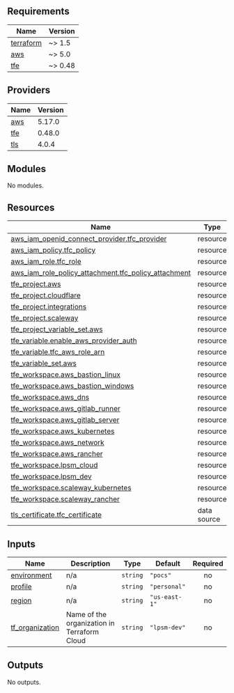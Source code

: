 ## Requirements

| Name | Version |
|------|---------|
| <a name="requirement_terraform"></a> [terraform](#requirement\_terraform) | ~> 1.5 |
| <a name="requirement_aws"></a> [aws](#requirement\_aws) | ~> 5.0 |
| <a name="requirement_tfe"></a> [tfe](#requirement\_tfe) | ~> 0.48 |

## Providers

| Name | Version |
|------|---------|
| <a name="provider_aws"></a> [aws](#provider\_aws) | 5.17.0 |
| <a name="provider_tfe"></a> [tfe](#provider\_tfe) | 0.48.0 |
| <a name="provider_tls"></a> [tls](#provider\_tls) | 4.0.4 |

## Modules

No modules.

## Resources

| Name | Type |
|------|------|
| [aws_iam_openid_connect_provider.tfc_provider](https://registry.terraform.io/providers/hashicorp/aws/latest/docs/resources/iam_openid_connect_provider) | resource |
| [aws_iam_policy.tfc_policy](https://registry.terraform.io/providers/hashicorp/aws/latest/docs/resources/iam_policy) | resource |
| [aws_iam_role.tfc_role](https://registry.terraform.io/providers/hashicorp/aws/latest/docs/resources/iam_role) | resource |
| [aws_iam_role_policy_attachment.tfc_policy_attachment](https://registry.terraform.io/providers/hashicorp/aws/latest/docs/resources/iam_role_policy_attachment) | resource |
| [tfe_project.aws](https://registry.terraform.io/providers/hashicorp/tfe/latest/docs/resources/project) | resource |
| [tfe_project.cloudflare](https://registry.terraform.io/providers/hashicorp/tfe/latest/docs/resources/project) | resource |
| [tfe_project.integrations](https://registry.terraform.io/providers/hashicorp/tfe/latest/docs/resources/project) | resource |
| [tfe_project.scaleway](https://registry.terraform.io/providers/hashicorp/tfe/latest/docs/resources/project) | resource |
| [tfe_project_variable_set.aws](https://registry.terraform.io/providers/hashicorp/tfe/latest/docs/resources/project_variable_set) | resource |
| [tfe_variable.enable_aws_provider_auth](https://registry.terraform.io/providers/hashicorp/tfe/latest/docs/resources/variable) | resource |
| [tfe_variable.tfc_aws_role_arn](https://registry.terraform.io/providers/hashicorp/tfe/latest/docs/resources/variable) | resource |
| [tfe_variable_set.aws](https://registry.terraform.io/providers/hashicorp/tfe/latest/docs/resources/variable_set) | resource |
| [tfe_workspace.aws_bastion_linux](https://registry.terraform.io/providers/hashicorp/tfe/latest/docs/resources/workspace) | resource |
| [tfe_workspace.aws_bastion_windows](https://registry.terraform.io/providers/hashicorp/tfe/latest/docs/resources/workspace) | resource |
| [tfe_workspace.aws_dns](https://registry.terraform.io/providers/hashicorp/tfe/latest/docs/resources/workspace) | resource |
| [tfe_workspace.aws_gitlab_runner](https://registry.terraform.io/providers/hashicorp/tfe/latest/docs/resources/workspace) | resource |
| [tfe_workspace.aws_gitlab_server](https://registry.terraform.io/providers/hashicorp/tfe/latest/docs/resources/workspace) | resource |
| [tfe_workspace.aws_kubernetes](https://registry.terraform.io/providers/hashicorp/tfe/latest/docs/resources/workspace) | resource |
| [tfe_workspace.aws_network](https://registry.terraform.io/providers/hashicorp/tfe/latest/docs/resources/workspace) | resource |
| [tfe_workspace.aws_rancher](https://registry.terraform.io/providers/hashicorp/tfe/latest/docs/resources/workspace) | resource |
| [tfe_workspace.lpsm_cloud](https://registry.terraform.io/providers/hashicorp/tfe/latest/docs/resources/workspace) | resource |
| [tfe_workspace.lpsm_dev](https://registry.terraform.io/providers/hashicorp/tfe/latest/docs/resources/workspace) | resource |
| [tfe_workspace.scaleway_kubernetes](https://registry.terraform.io/providers/hashicorp/tfe/latest/docs/resources/workspace) | resource |
| [tfe_workspace.scaleway_rancher](https://registry.terraform.io/providers/hashicorp/tfe/latest/docs/resources/workspace) | resource |
| [tls_certificate.tfc_certificate](https://registry.terraform.io/providers/hashicorp/tls/latest/docs/data-sources/certificate) | data source |

## Inputs

| Name | Description | Type | Default | Required |
|------|-------------|------|---------|:--------:|
| <a name="input_environment"></a> [environment](#input\_environment) | n/a | `string` | `"pocs"` | no |
| <a name="input_profile"></a> [profile](#input\_profile) | n/a | `string` | `"personal"` | no |
| <a name="input_region"></a> [region](#input\_region) | n/a | `string` | `"us-east-1"` | no |
| <a name="input_tf_organization"></a> [tf\_organization](#input\_tf\_organization) | Name of the organization in Terraform Cloud | `string` | `"lpsm-dev"` | no |

## Outputs

No outputs.
